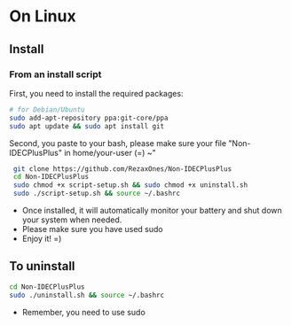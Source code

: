 # On Linux

## Install

### From an install script


First, you need to install the required packages:

```bash
# for Debian/Ubuntu
sudo add-apt-repository ppa:git-core/ppa
sudo apt update && sudo apt install git
```
Second, you paste to your bash, please make sure your file "Non-IDECPlusPlus" in home/your-user (=) ~"

```bash
 git clone https://github.com/RezaxOnes/Non-IDECPlusPlus
 cd Non-IDECPlusPlus
 sudo chmod +x script-setup.sh && sudo chmod +x uninstall.sh
 sudo ./script-setup.sh && source ~/.bashrc
```
- Once installed, it will automatically monitor your battery and shut down your system when needed.
- Please make sure you have used sudo
- Enjoy it! =)

## To uninstall

```bash
cd Non-IDECPlusPlus
sudo ./uninstall.sh && source ~/.bashrc
```

- Remember, you need to use sudo 

